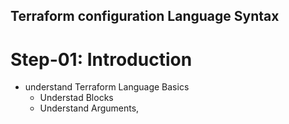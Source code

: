 ## Terraform configuration Language Syntax

# Step-01: Introduction
- understand Terraform Language Basics
    - Understad Blocks
    - Understand Arguments,